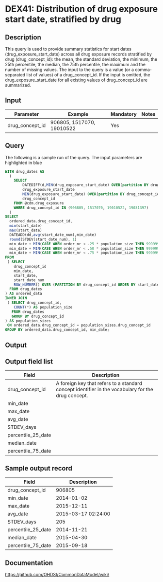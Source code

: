 <!---
Group:drug exposure
Name:DEX41 Distribution of drug exposure start date, stratified by drug
Author:Patrick Ryan
CDM Version: 5.0
-->

# DEX41: Distribution of drug exposure start date, stratified by drug

## Description
This query is used to provide summary statistics for start dates (drug_exposure_start_date) across all drug exposure records 
stratified by drug (drug_concept_id): the mean, the standard deviation, the minimum, the 25th percentile, the median, 
the 75th percentile, the maximum and the number of missing values. The input to the query is a value (or a comma-separated 
list of values) of a drug_concept_id. If the input is omitted, the drug_exposure_start_date for all existing values of 
drug_concept_id are summarized.

## Input

|  Parameter |  Example |  Mandatory |  Notes |
| --- | --- | --- | --- |
| drug_concept_id | 906805, 1517070, 19010522 | Yes |   

## Query
The following is a sample run of the query. The input parameters are highlighted in  blue

```sql
WITH drug_dates AS 
  (
    SELECT 
        DATEDIFF(d,MIN(drug_exposure_start_date) OVER(partition BY drug_concept_id), drug_exposure_end_date) AS start_date_num,
        drug_exposure_start_date                                                                             AS start_date,
        MIN(drug_exposure_start_date) OVER(partition BY drug_concept_id)                                     AS min_date,
        drug_concept_id                                                                                      AS drug_concept_id
    FROM @cdm.drug_exposure 
    WHERE drug_concept_id IN (906805, 1517070, 19010522, 19031397)
  )
SELECT
  ordered_data.drug_concept_id,
  min(start_date)                                                                                AS min_date,
  max(start_date)                                                                                AS max_date,
  DATEADD(dd,avg(start_date_num),min_date)                                                       AS avg_date,
  round(STDEV(start_date_num), 1)                                                                AS STDEV_days,
  min_date + MIN(CASE WHEN order_nr < .25 * population_size THEN 999999 ELSE start_date_num END) AS percentile_25_date,
  min_date + MIN(CASE WHEN order_nr < .50 * population_size THEN 999999 ELSE start_date_num END) AS median_date,
  min_date + MIN(CASE WHEN order_nr < .75 * population_size THEN 999999 ELSE start_date_num END) AS percentile_75_date
FROM 
 ( SELECT 
    drug_concept_id                                                               AS drug_concept_id,
    min_date,
    start_date,
    start_date_num                                                                AS start_date_num,
    ROW_NUMBER() OVER (PARTITION BY drug_concept_id ORDER BY start_date_num)      AS  order_nr
  FROM drug_dates
) AS ordered_data
INNER JOIN 
 ( SELECT drug_concept_id,
    COUNT(*) AS population_size
   FROM drug_dates
   GROUP BY drug_concept_id
) AS population_sizes
 ON ordered_data.drug_concept_id = population_sizes.drug_concept_id
GROUP BY ordered_data.drug_concept_id, min_date;
```

## Output

## Output field list

|  Field |  Description |
| --- | --- |
| drug_concept_id | A foreign key that refers to a standard concept identifier in the vocabulary for the drug concept. |
| min_date |   |
| max_date |   |
| avg_date |   |
| STDEV_days |   |
| percentile_25_date |   |
| median_date |   |
| percentile_75_date |   |


## Sample output record
|  Field |  Description |
| --- | --- |
| drug_concept_id |  906805 |
| min_date |  2014-01-02 |
| max_date | 2015-12-11  |
| avg_date | 2015-03-17 02:24:00  |
| STDEV_days |  205 |
| percentile_25_date |  2014-11-21  |
| median_date | 2015-04-30  |
| percentile_75_date |  2015-09-18 |


## Documentation
https://github.com/OHDSI/CommonDataModel/wiki/
